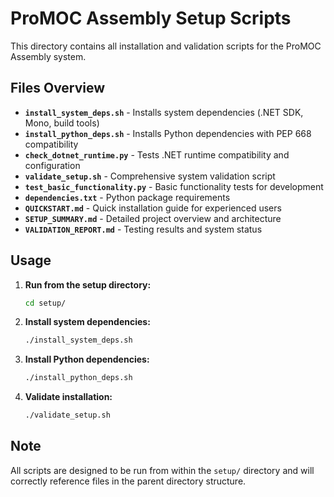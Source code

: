 # ProMOC Assembly Setup Scripts

This directory contains all installation and validation scripts for the ProMOC Assembly system.

## Files Overview

- **`install_system_deps.sh`** - Installs system dependencies (.NET SDK, Mono, build tools)
- **`install_python_deps.sh`** - Installs Python dependencies with PEP 668 compatibility
- **`check_dotnet_runtime.py`** - Tests .NET runtime compatibility and configuration
- **`validate_setup.sh`** - Comprehensive system validation script
- **`test_basic_functionality.py`** - Basic functionality tests for development
- **`dependencies.txt`** - Python package requirements
- **`QUICKSTART.md`** - Quick installation guide for experienced users
- **`SETUP_SUMMARY.md`** - Detailed project overview and architecture
- **`VALIDATION_REPORT.md`** - Testing results and system status

## Usage

1. **Run from the setup directory:**
   ```bash
   cd setup/
   ```

2. **Install system dependencies:**
   ```bash
   ./install_system_deps.sh
   ```

3. **Install Python dependencies:**
   ```bash
   ./install_python_deps.sh
   ```

4. **Validate installation:**
   ```bash
   ./validate_setup.sh
   ```

## Note

All scripts are designed to be run from within the `setup/` directory and will correctly reference files in the parent directory structure.
